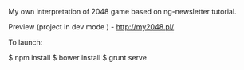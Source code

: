 My own interpretation of 2048 game based on ng-newsletter tutorial.

Preview (project in dev mode ) - http://my2048.pl/

To launch:

$ npm install 
$ bower install
$ grunt serve
